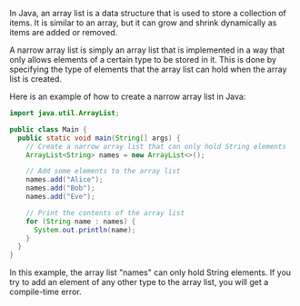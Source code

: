 In Java, an array list is a data structure that is used to store a collection of items. It is similar to an array, but it can grow and shrink dynamically as items are added or removed.

A narrow array list is simply an array list that is implemented in a way that only allows elements of a certain type to be stored in it. This is done by specifying the type of elements that the array list can hold when the array list is created.

Here is an example of how to create a narrow array list in Java:

```java
import java.util.ArrayList;

public class Main {
  public static void main(String[] args) {
    // Create a narrow array list that can only hold String elements
    ArrayList<String> names = new ArrayList<>();

    // Add some elements to the array list
    names.add("Alice");
    names.add("Bob");
    names.add("Eve");

    // Print the contents of the array list
    for (String name : names) {
      System.out.println(name);
    }
  }
}

```
In this example, the array list "names" can only hold String elements. If you try to add an element of any other type to the array list, you will get a compile-time error.

